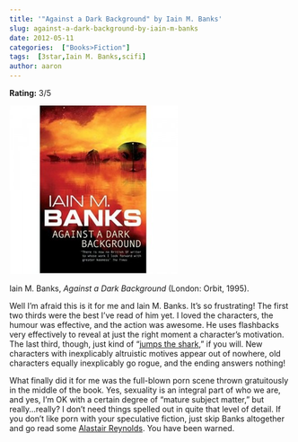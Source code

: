 ```yaml
---
title: '"Against a Dark Background" by Iain M. Banks'
slug: against-a-dark-background-by-iain-m-banks
date: 2012-05-11
categories:  ["Books>Fiction"]
tags:  [3star,Iain M. Banks,scifi]
author: aaron
---
```


**Rating:** 3/5

![](cover2-300x300.jpg "Against a Dark Background")

Iain M. Banks, *Against a Dark Background* (London: Orbit, 1995).

Well I’m afraid this is it for me and Iain M. Banks. It’s so frustrating! The first two thirds were the best I’ve read of him yet. I loved the characters, the humour was effective, and the action was awesome. He uses flashbacks very effectively to reveal at just the right moment a character’s motivation. The last third, though, just kind of “[jumps the shark](http://tvtropes.org/pmwiki/pmwiki.php/Main/JumpingTheShark),” if you will. New characters with inexplicably altruistic motives appear out of nowhere, old characters equally inexplicably go rogue, and the ending answers nothing!

What finally did it for me was the full-blown porn scene thrown gratuitously in the middle of the book. Yes, sexuality is an integral part of who we are, and yes, I’m OK with a certain degree of “mature subject matter,” but really…really? I don’t need things spelled out in quite that level of detail. If you don’t like porn with your speculative fiction, just skip Banks altogether and go read some [Alastair Reynolds](http://perlkonig.com/tag/alastair-reynolds/). You have been warned.

